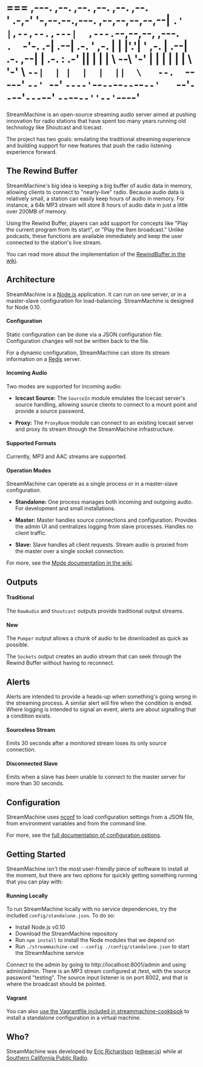 ===
     ,---.  ,--.                             ,--.   ,--.           ,--.    ,--.              
    '   .-,-'  '-,--.--.,---. ,--,--,--,--,--|   `.'   |,--,--.,---|  ,---.`--,--,--, ,---.  
    `.  `-'-.  .-|  .--| .-. ' ,-.  |        |  |'.'|  ' ,-.  | .--|  .-.  ,--|      | .-. : 
    .-'    ||  | |  |  \   --\ '-'  |  |  |  |  |   |  \ '-'  \ `--|  | |  |  |  ||  \   --. 
    `-----' `--' `--'   `----'`--`--`--`--`--`--'   `--'`--`--'`---`--' `--`--`--''--'`----' 
===

StreamMachine is an open-source streaming audio server aimed at pushing 
innovation for radio stations that have spent too many years running old 
technology like Shoutcast and Icecast.

The project has two goals: emulating the traditional streaming experience and 
building support for new features that push the radio listening experience 
forward.

## The Rewind Buffer

StreamMachine's big idea is keeping a big buffer of audio data in memory, 
allowing clients to connect to "nearly-live" radio. Because audio data is 
relatively small, a station can easily keep hours of audio in memory.  For 
instance, a 64k MP3 stream will store 8 hours of audio data in just a little 
over 200MB of memory.

Using the Rewind Buffer, players can add support for concepts like "Play 
the current program from its start", or "Play the 9am broadcast." Unlike 
podcasts, these functions are available immediately and keep the user connected 
to the station's live stream.

You can read more about the implementation of the 
[RewindBuffer in the wiki](https://github.com/StreamMachine/StreamMachine/wiki/RewindBuffer).

## Architecture

StreamMachine is a [Node.js](http://nodejs.org) application.  It can run on 
one server, or in a master-slave configuration for load-balancing. 
StreamMachine is designed for Node 0.10.

#### Configuration

Static configuration can be done via a JSON configuration file.  Configuration 
changes will not be written back to the file. 

For a dynamic configuration, StreamMachine can store its stream information on 
a [Redis](http://redis.io) server.

#### Incoming Audio

Two modes are supported for incoming audio:

* __Icecast Source:__ The `SourceIn` module emulates the Icecast server's 
	source handling, allowing source clients to connect to a mount point and 
	provide a source password.
	
* __Proxy:__ The `ProxyRoom` module can connect to an existing Icecast server 
	and proxy its stream through the StreamMachine infrastructure.  

#### Supported Formats

Currently, MP3 and AAC streams are supported. 

#### Operation Modes

StreamMachine can operate as a single process or in a master-slave configuration.

* __Standalone:__ One process manages both incoming and outgoing audio. For 
    development and small installations.
  
* __Master:__ Master handles source connections and configuration. Provides the 
    admin UI and centralizes logging from slave processes. Handles no client traffic.
  
* __Slave:__ Slave handles all client requests. Stream audio is proxied from the 
    master over a single socket connection.

For more, see the 
[Mode documentation in the wiki](https://github.com/StreamMachine/StreamMachine/wiki/Modes).

## Outputs

#### Traditional

The `RawAudio` and `Shoutcast` outputs provide traditional output streams.

#### New

The `Pumper` output allows a chunk of audio to be downloaded as quick as 
possible.  

The `Sockets` output creates an audio stream that can seek through the Rewind
Buffer without having to reconnect.

## Alerts

Alerts are intended to provide a heads-up when something's going wrong in 
the streaming process. A similar alert will fire when the condition is ended. 
Where logging is intended to signal an event, alerts are about signalling 
that a condition exists.

#### Sourceless Stream

Emits 30 seconds after a monitored stream loses its only source connection.

#### Disconnected Slave

Emits when a slave has been unable to connect to the master server for more 
than 30 seconds.

## Configuration

StreamMachine uses [nconf](https://github.com/flatiron/nconf) to load 
configuration settings from a JSON file, from environment variables and from 
the command line. 

For more, see the 
[full documentation of configuration options](https://github.com/StreamMachine/StreamMachine/wiki/Configuration-settings).

## Getting Started

StreamMachine isn't the most user-friendly piece of software to install at the 
moment, but there are two options for quickly getting something running that 
you can play with:

#### Running Locally

To run StreamMachine locally with no service dependencies, try the included `config/standalone.json`. To do so:

* Install Node.js v0.10
* Download the StreamMachine repository
* Run `npm install` to install the Node modules that we depend on
* Run `./streammachine-cmd --config ./config/standalone.json` to start the StreamMachine service

Connect to the admin by going to http://localhost:8001/admin and using admin/admin. There is an 
MP3 stream configured at /test, with the source password "testing".  The source input listener is 
on port 8002, and that is where the broadcast should be pointed.

#### Vagrant

You can also [use the Vagrantfile included in streammachine-cookbook](https://github.com/StreamMachine/streammachine-cookbook) 
to install a standalone configuration in a virtual machine.

## Who?

StreamMachine was developed by [Eric Richardson](http://ewr.is) (e@ewr.is) 
while at [Southern California Public Radio](http://scpr.org). 
